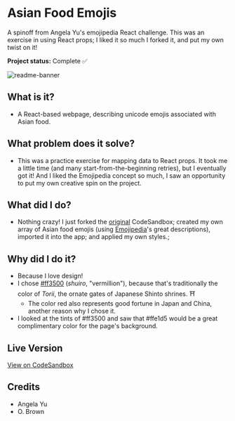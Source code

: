 
# Asian Food Emojis
A spinoff from Angela Yu's emojipedia React challenge. This was an exercise in using React props; I liked it so much I forked it, and put my own twist on it!

**Project status:** Complete ✅

![readme-banner](https://user-images.githubusercontent.com/56210811/91749994-f3b41880-eb87-11ea-9c55-b48631238824.png)

## What is it?
- A React-based webpage, describing unicode emojis associated with Asian food.

## What problem does it solve?
- This was a practice exercise for mapping data to React props. It took me a little time (and many start-from-the-beginning retries), but I eventually got it! And I liked the Emojipedia concept so much, I saw an opportunity to put my own creative spin on the project.

## What did I do?
- Nothing crazy! I just forked the [original](https://codesandbox.io/s/mapping-components-practice-6fkfr?fontsize=14) CodeSandbox; created my own array of Asian food emojis (using [Emojipedia](https://emojipedia.org/food-drink/)'s great descriptions), imported it into the app; and applied my own styles.;

## Why did I do it?
- Because I love design! 
- I chose [#ff3500](https://encycolorpedia.com/ff3500) (*shuiro*, "vermillion"), because that's traditionally the color of *Torii*, the ornate gates of Japanese Shinto shrines. ⛩
  - The color red also represents good fortune in Japan and China, another reason why I chose it. 
- I looked at the tints of #ff3500 and saw that #ffe1d5 would be a great complimentary color for the page's background.

## Live Version
[View on CodeSandbox](https://codesandbox.io/s/asian-food-emoji-react-exercise-5p897)

## Credits
- Angela Yu
- O. Brown

